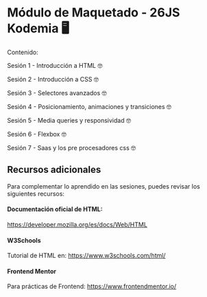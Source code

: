 # Módulo de Maquetado - 26JS Kodemia 🖥️

Contenido:

Sesión 1 - Introducción a HTML 🤓

Sesión 2 - Introducción a CSS 🤓

Sesión 3 - Selectores avanzados 🤓

Sesión 4 - Posicionamiento, animaciones y transiciones 🤓

Sesión 5 - Media queries y responsividad 🤓

Sesión 6 - Flexbox 🤓

Sesión 7 - Saas y los pre procesadores css 🤓

## Recursos adicionales

Para complementar lo aprendido en las sesiones, puedes revisar los siguientes recursos:

#### Documentación oficial de HTML:

https://developer.mozilla.org/es/docs/Web/HTML

#### W3Schools

Tutorial de HTML en: https://www.w3schools.com/html/

#### Frontend Mentor

Para prácticas de Frontend: https://www.frontendmentor.io/
